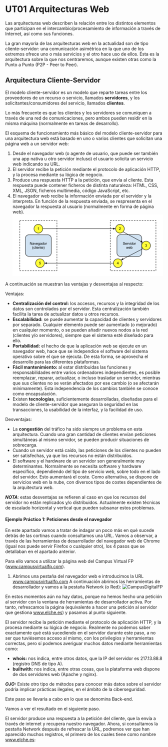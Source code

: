 # UT01 Arquitecturas Web

Las arquitecturas web describen la relación entre los distintos elementos que participan en el intercambio/procesamiento de información a través de Internet, así como sus funciones.

La gran mayoría de las arquitecturas web en la actualidad son de tipo cliente-servidor: una comunicación asimétrica en la que uno de los extremos ofrece uno o más servicios y el otro hace uso de ellos. Ésta es la arquitectura sobre la que nos centraremos, aunque existen otras como la Punto a Punto (P2P - Peer to Peer).

## Arquitectura Cliente-Servidor
El modelo cliente-servidor es un modelo que reparte tareas entre los proveedores de un recurso o servicio, llamados **servidores**, y los solicitantes/consumidores del servicio, llamados **clientes**.

Lo más frecuente es que los clientes y los servidores se comuniquen a través de una red de comunicaciones, pero ambos pueden residir en la misma máquina (normalmente en tareas de desarrollo).

El esquema de funcionamiento más básico del modelo cliente-servidor para una arquitectura web está basado en uno o varios clientes que solicitan una página web a un servidor web:

1. Desde el navegador web (o agente de usuario, que puede ser también una app nativa u otro servidor incluso) el usuario solicita un servicio web indicando su URL.
2. El servidor recibe la petición mediante el protocolo de aplicación HTTP, y la procesa mediante su lógica de negocio.
3. Produce una respuesta HTTP a la petición, que envía al cliente. Esta respuesta puede contener ficheros de distinta naturaleza: HTML, CSS, XML, JSON, ficheros multimedia, código JavaScript, etc.
4. El navegador web recibe la información enviada por el servidor y la interpreta. En función de la respuesta enviada, se respresenta en el navegador la respuesta al usuario (normalmente en forma de página web).
![cliente-servidor](images/UT01//NavegacionClienteServidor.png)

A continuación se muestran las ventajas y desventajas al respecto:

Ventajas:

* **Centralización del control:** los accesos, recursos y la integridad de los datos son controlados por el servidor. Esta centralización también facilita la tarea de actualizar datos u otros recursos.
* **Escalabilidad:** se puede aumentar la capacidad de clientes y servidores por separado. Cualquier elemento puede ser aumentado (o mejorado) en cualquier momento, o se pueden añadir nuevos nodos a la red (clientes y/o servidores), siempre que el sistema esté diseñado para ello.
* **Portabilidad:** el hecho de que la aplicación web se ejecute en un navegador web, hace que se independice el software del sistema operativo sobre el que se ejecuta. De esta forma, se aprovecha el desarrollo para las diferentes plataformas.
* **Fácil mantenimiento:** al estar distribuidas las funciones y responsabilidades entre varios ordenadores independientes, es posible reemplazar, reparar, actualizar, o incluso trasladar un servidor, mientras que sus clientes no se verán afectados por ese cambio (o se afectarán mínimamente). Esta independencia de los cambios también se conoce como encapsulación.
* Existen **tecnologías**, suficientemente desarrolladas, diseñadas para el modelo de cliente-servidor que aseguran la seguridad en las transacciones, la usabilidad de la interfaz, y la facilidad de uso.

Desventajas:

* La **congestión** del tráfico ha sido siempre un problema en esta arquitectura. Cuando una gran cantidad de clientes envían peticiones simultáneas al mismo servidor, se pueden producir situaciones de sobrecarga.
* Cuando un servidor está caído, las peticiones de los clientes no pueden ser satisfechas, ya que los recursos no están distribuidos.
* El software y el hardware de un servidor son generalmente muy determinantes. Normalmente se necesita software y hardware específico, dependiendo del tipo de servicio web, sobre todo en el lado del servidor. Esto aumentará el coste. Como alternativa, se dispone de servicios web en la nube, con diversos tipos de costes dependientes de la arquitectura web.

 ***NOTA***: estas desventajas se refieren al caso en que los recursos del servidor no están replicados y/o distribuidos. Actualmente existen técnicas de escalado horizontal y vertical que pueden subsanar estos problemas.

#### Ejemplo Práctico 1: Peticiones desde el navegador
En este apartado vamos a tratar de indagar un poco más en qué sucede detrás de las cortinas cuando consultamos una URL. Vamos a observar, a través de las herramientas de desarrollador del navegador web de Chrome (igual nos puede servir Firefox o cualquier otro), los 4 pasos que se detallaban en el apartado anterior.

Para ello vamos a utilizar la página web del Campus Virtual FP (www.campusvirtualfp.com).

1. Abrimos una pestaña del navegador web e introducimos la URL www.campusvirtualfp.com
A continuación abrimos las herramientas de desarrollador y vamos a la pestaña Network (o Red):
![CampusDigitalFP](images/UT01/herramientas_desarrollador_chrome.png)

En estos momentos aún no hay datos, porque no hemos hecho una petición al servidor con la ventana de herramientas de desarrollador activa. Por tanto, refrescamos la página (equivalente a hacer una petición al servidor que gestiona www.elche.es) y pasamos al punto siguiente.

El servidor recibe la petición mediante el protocolo de aplicación HTTP, y la procesa mediante su lógica de negocio.
Realmente no podemos saber exactamente qué está sucediendo en el servidor durante este paso, a no ser que tuviésemos acceso al mismo, con los privilegios y herramientas correctas, pero sí podemos averiguar muchos datos mediante herramientas como:

* **whois:** nos indica, entre otros datos, que la IP del servidor es 217.13.88.8 (registro DNS de tipo A).
* **builtwith:** nos indica, entre otras cosas, que la plataforma web dispone de dos servidores web (Apache y nginx).

 ***OJO:*** Existe otro tipo de métodos para conocer más datos sobre el servidor podría implicar prácticas ilegales, en el ámbito de la ciberseguridad.

Este paso se llevaría a cabo en lo que se denomina Back-end.

Vamos a ver el resultado en el siguiente paso.

El servidor produce una respuesta a la petición del cliente, que la envía a través de internet y recupera nuestro navegador.
Ahora, si consultamos la pestaña Network después de refrescar la URL, podremos ver que han aparecido muchos registros, el primero de los cuales tiene como nombre www.elche.es: